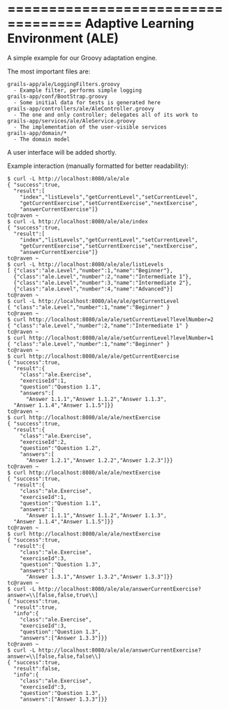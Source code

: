 ===================================
Adaptive Learning Environment (ALE)
===================================

A simple example for our Groovy adaptation engine.

The most important files are:

    grails-app/ale/LoggingFilters.groovy
      - Example filter, performs simple logging
    grails-app/conf/BootStrap.groovy
      - Some initial data for tests is generated here
    grails-app/controllers/ale/AleController.groovy
      - The one and only controller; delegates all of its work to
    grails-app/services/ale/AleService.groovy
      - The implementation of the user-visible services
    grails-app/domain/*
      - The domain model

A user interface will be added shortly.

Example interaction (manually formatted for better readability):

    $ curl -L http://localhost:8080/ale/ale
    { "success":true,
      "result":[
        "index","listLevels","getCurrentLevel","setCurrentLevel",
        "getCurrentExercise","setCurrentExercise","nextExercise",
        "answerCurrentExercise"]}
    tc@raven ~
    $ curl -L http://localhost:8080/ale/ale/index
    { "success":true,
      "result":[
        "index","listLevels","getCurrentLevel","setCurrentLevel",
        "getCurrentExercise","setCurrentExercise","nextExercise",
        "answerCurrentExercise"]}
    tc@raven ~
    $ curl -L http://localhost:8080/ale/ale/listLevels
    [ {"class":"ale.Level","number":1,"name":"Beginner"},
      {"class":"ale.Level","number":2,"name":"Intermediate 1"},
      {"class":"ale.Level","number":3,"name":"Intermediate 2"},
      {"class":"ale.Level","number":4,"name":"Advanced"}]
    tc@raven ~
    $ curl -L http://localhost:8080/ale/ale/getCurrentLevel
    { "class":"ale.Level","number":1,"name":"Beginner" }
    tc@raven ~
    $ curl http://localhost:8080/ale/ale/setCurrentLevel?levelNumber=2
    { "class":"ale.Level","number":2,"name":"Intermediate 1" }
    tc@raven ~
    $ curl http://localhost:8080/ale/ale/setCurrentLevel?levelNumber=1
    { "class":"ale.Level","number":1,"name":"Beginner" }
    tc@raven ~
    $ curl http://localhost:8080/ale/ale/getCurrentExercise
    { "success":true,
      "result":{
        "class":"ale.Exercise",
        "exerciseId":1,
        "question":"Question 1.1",
        "answers":[
          "Answer 1.1.1","Answer 1.1.2","Answer 1.1.3",
	  "Answer 1.1.4","Answer 1.1.5"]}}
    tc@raven ~
    $ curl http://localhost:8080/ale/ale/nextExercise
    { "success":true,
      "result":{
        "class":"ale.Exercise",
        "exerciseId":2,
        "question":"Question 1.2",
        "answers":[
          "Answer 1.2.1","Answer 1.2.2","Answer 1.2.3"]}}
    tc@raven ~
    $ curl http://localhost:8080/ale/ale/nextExercise
    { "success":true,
      "result":{
        "class":"ale.Exercise",
        "exerciseId":1,
        "question":"Question 1.1",
        "answers":[
          "Answer 1.1.1","Answer 1.1.2","Answer 1.1.3",
	  "Answer 1.1.4","Answer 1.1.5"]}}
    tc@raven ~
    $ curl http://localhost:8080/ale/ale/nextExercise
    { "success":true,
      "result":{
        "class":"ale.Exercise",
        "exerciseId":3,
        "question":"Question 1.3",
        "answers":[
          "Answer 1.3.1","Answer 1.3.2","Answer 1.3.3"]}}
    tc@raven ~
    $ curl -L http://localhost:8080/ale/ale/answerCurrentExercise?answer=\\[false,false,true\\]
    { "success":true,
      "result":true,
      "info":{
        "class":"ale.Exercise",
        "exerciseId":3,
        "question":"Question 1.3",
        "answers":["Answer 1.3.3"]}}
    tc@raven ~
    $ curl -L http://localhost:8080/ale/ale/answerCurrentExercise?answer=\\[false,false,false\\]
    { "success":true,
      "result":false,
      "info":{
        "class":"ale.Exercise",
        "exerciseId":3,
        "question":"Question 1.3",
        "answers":["Answer 1.3.3"]}}
